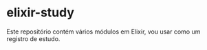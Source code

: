# elixir-study
Este repositório contém vários módulos em Elixir, vou usar como um registro de estudo.
